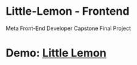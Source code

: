 # Little-Lemon - Frontend
Meta Front-End Developer Capstone Final Project

# Demo: [Little Lemon](https://spartasolopolo.github.io/littlelemon-frontend/)
